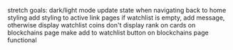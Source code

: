 


stretch goals:
dark/light mode
update state when navigating back to home
styling
add styling to active link pages
if watchlist is empty, add message, otherwise display watchlist coins
don't display rank on cards on blockchains page
make add to watchlist button on blockchains page functional